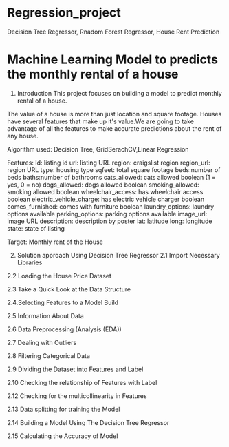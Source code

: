 # Regression_project
Decision Tree Regressor, Rnadom Forest Regressor, House Rent Prediction
# Machine Learning Model to predicts the monthly rental of a house 

1. Introduction
This project focuses on building a model to predict monthly rental of a house.

The value of a house is more than just location and square footage. Houses have several features that make up it's value.We are going to take advantage of all the features to make accurate predictions about the rent of any house.

Algorithm used:
Decision Tree, GridSerachCV,Linear Regression

Features:
Id: listing id url: listing URL region: craigslist region region_url: region URL type: housing type sqfeet: total square footage beds:number of beds baths:number of bathrooms cats_allowed: cats allowed boolean (1 = yes, 0 = no) dogs_allowed: dogs allowed boolean smoking_allowed: smoking allowed boolean wheelchair_access: has wheelchair access boolean electric_vehicle_charge: has electric vehicle charger boolean comes_furnished: comes with furniture boolean laundry_options: laundry options available parking_options: parking options available image_url: image URL description: description by poster lat: latitude long: longitude state: state of listing

Target:
Monthly rent of the House

2. Solution approach Using Decision Tree Regressor
2.1 Import Necessary Libraries

2.2 Loading the House Price Dataset

2.3 Take a Quick Look at the Data Structure

2.4.Selecting Features to a Model Build

2.5 Information About Data

2.6 Data Preprocessing (Analysis (EDA))

2.7 Dealing with Outliers

2.8 Filtering Categorical Data

2.9 Dividing the Dataset into Features and Label

2.10 Checking the relationship of Features with Label

2.12 Checking for the multicollinearity in Features

2.13 Data splitting for training the Model

2.14 Building a Model Using The Decision Tree Regressor

2.15 Calculating the Accuracy of Model
